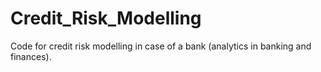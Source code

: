 # Credit_Risk_Modelling
Code for credit risk modelling in case of a bank (analytics in banking and finances). 
